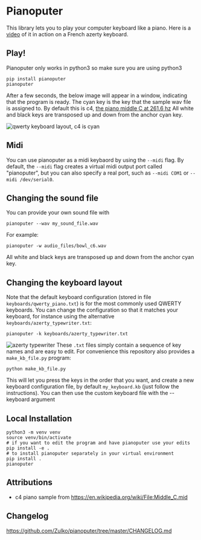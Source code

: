 # Pianoputer

This library lets you to play your computer keyboard like a piano. Here is a [video](https://www.youtube.com/watch?v=z410eauCnHc) of it in action on a French azerty keyboard.

## Play!

Pianoputer only works in python3 so make sure you are using python3
```
pip install pianoputer
pianoputer
```

After a few seconds, the below image will appear in a window, indicating that the program is ready.
The cyan key is the key that the sample wav file is assigned to. By default this is c4, [the piano middle C at 261.6 hz](https://en.wikipedia.org/wiki/Piano_key_frequencies)
All white and black keys are transposed up and down from the anchor cyan key.

![qwerty keyboard layout, c4 is cyan](https://raw.githubusercontent.com/Zulko/pianoputer/master/pianoputer/keyboards/qwerty_piano.jpg "qwerty keyboard layout, c4 is cyan")

## Midi

You can use pianoputer as a midi keybaord by using the `--midi` flag. By default, the `--midi` flag creates a virtual midi output port called "pianoputer", but you can also specify a real port,
such as `--midi COM1` or `--midi /dev/serial0`.

## Changing the sound file

You can provide your own sound file with

```
pianoputer --wav my_sound_file.wav
```
For example:
```
pianoputer -w audio_files/bowl_c6.wav
```
All white and black keys are transposed up and down from the anchor cyan key.

## Changing the keyboard layout

Note that the default keyboard configuration (stored in file `keyboards/qwerty_piano.txt`) is for the most commonly used QWERTY keyboards. You can change the configuration so that it matches your keyboard, for instance using the alternative `keyboards/azerty_typewriter.txt`:

```
pianoputer -k keyboards/azerty_typewriter.txt
```
![azerty typewriter](https://raw.githubusercontent.com/Zulko/pianoputer/master/pianoputer/keyboards/azerty_typewriter.jpg "azerty typewriter keyboard layout")
These `.txt` files simply contain a sequence of key names and are easy to edit. For convenience this repository also provides a `make_kb_file.py` program:
```
python make_kb_file.py
```

This will let you press the keys in the order that you want, and create a new keyboard configuration file, by default `my_keyboard.kb` (just follow the instructions). You can then use the custom keyboard file with the --keyboard argument

## Local Installation
```
python3 -m venv venv
source venv/bin/activate
# if you want to edit the program and have pianoputer use your edits
pip install -e .
# to install pianoputer separately in your virtual environment
pip install .
pianoputer
```

## Attributions
- c4 piano sample from https://en.wikipedia.org/wiki/File:Middle_C.mid

## Changelog
https://github.com/Zulko/pianoputer/tree/master/CHANGELOG.md
